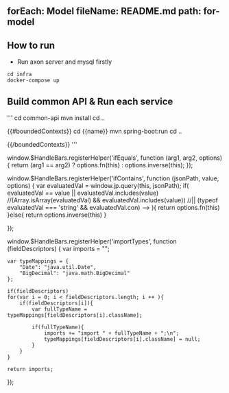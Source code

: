 

forEach: Model
fileName: README.md
path: for-model
---
## How to run

- Run axon server and mysql firstly

```
cd infra
docker-compose up
```

## Build common API & Run each service

'''
cd common-api
mvn install
cd ..

{{#boundedContexts}}
cd {{name}}
mvn spring-boot:run
cd ..

{{/boundedContexts}}
'''

<function>

window.$HandleBars.registerHelper('ifEquals', function (arg1, arg2, options) {
    return (arg1 == arg2) ? options.fn(this) : options.inverse(this);
});

window.$HandleBars.registerHelper('ifContains', function (jsonPath, value, options) {
    var evaluatedVal = window.jp.query(this, jsonPath);
    if( evaluatedVal == value || evaluatedVal.includes(value)
        //(Array.isArray(evaluatedVal) && evaluatedVal.includes(value))
        //|| (typeof evaluatedVal === 'string' && evaluatedVal.con)    -->
    ){
        return options.fn(this)
    }else{
        return options.inverse(this)
    }

});


window.$HandleBars.registerHelper('importTypes', function (fieldDescriptors) {
    var imports = "";

    var typeMappings = {
        "Date": "java.util.Date",
        "BigDecimal": "java.math.BigDecimal"
    };

    if(fieldDescriptors)
    for(var i = 0; i < fieldDescriptors.length; i ++ ){
        if(fieldDescriptors[i]){
            var fullTypeName = typeMappings[fieldDescriptors[i].className];

            if(fullTypeName){
                imports += "import " + fullTypeName + ";\n";
                typeMappings[fieldDescriptors[i].className] = null;
            }
        } 
    }

    return imports;
});


</function>